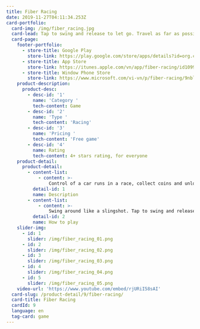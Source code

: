 ```yaml
---
title: Fiber Racing
date: 2019-11-27T04:11:34.253Z
card-portfolio:
  card-img: /img/fiber_racing.jpg
  card-lead: Tap to swing and release to let go. Travel as far as possible using simple one touch controls. Collect coins and unlock 
  card-page:
    footer-portfolio:
      - store-title: Google Play
        store-link: https://play.google.com/store/apps/details?id=org.cocos2dx.FiberRacing
      - store-title: App Store
        store-link: https://itunes.apple.com/vn/app/fiber-racing/id1099871746?l=vi&mt=8
      - store-title: Window Phone Store
        store-link: https://www.microsoft.com/vi-vn/p/fiber-racing/9nblggh4n95t
    product-description:
      product-desc:
        - desc-id: '1'
          name: 'Category '
          tech-content: Game
        - desc-id: '2'
          name: 'Type '
          tech-content: 'Racing'
        - desc-id: '3'
          name: 'Pricing '
          tech-content: 'Free game'
        - desc-id: '4'
          name: Rating
          tech-content: 4+ stars rating, for everyone        
    product-detail:
      product-detail:
        - content-list:
            - content: >-
                Control of a car runs in a race, collect coins and unlock awesome cars. A vast selection of cars to unlock. Battle your friends score with Leaderboard.
          detail-id: 1
          name: Description
        - content-list:
            - content: >-
                Swing around like a slingshot. Tap to swing and release to let go. Travel as far as possible using simple one touch controls.
          detail-id: 2
          name: How to play
    slider-img:
      - id: 1
        slider: /img/fiber_racing_01.png
      - id: 2
        slider: /img/fiber_racing_02.png
      - id: 3
        slider: /img/fiber_racing_03.png
      - id: 4
        slider: /img/fiber_racing_04.png
      - id: 5
        slider: /img/fiber_racing_05.png
    video-url: 'https://www.youtube.com/embed/rjURiI58sAI'
  card-slug: /product-detail/9/fiber-racing/
  card-title: Fiber Racing
  cardId: 9
  language: en
  tag-card: game
---
```

